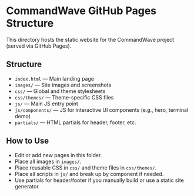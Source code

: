 # CommandWave GitHub Pages Structure

This directory hosts the static website for the CommandWave project (served via GitHub Pages).

## Structure

- `index.html` — Main landing page
- `images/` — Site images and screenshots
- `css/` — Global and theme stylesheets
- `css/themes/` — Theme-specific CSS files
- `js/` — Main JS entry point
- `js/components/` — JS for interactive UI components (e.g., hero, terminal demo)
- `partials/` — HTML partials for header, footer, etc.

## How to Use
- Edit or add new pages in this folder.
- Place all images in `images/`.
- Place reusable CSS in `css/` and theme files in `css/themes/`.
- Place all scripts in `js/` and break up by component if needed.
- Use partials for header/footer if you manually build or use a static site generator.
